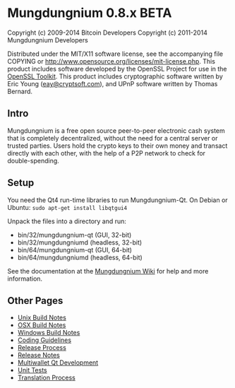 Mungdungnium 0.8.x BETA
====================

Copyright (c) 2009-2014 Bitcoin Developers
Copyright (c) 2011-2014 Mungdungnium Developers

Distributed under the MIT/X11 software license, see the accompanying
file COPYING or http://www.opensource.org/licenses/mit-license.php.
This product includes software developed by the OpenSSL Project for use in the [OpenSSL Toolkit](http://www.openssl.org/). This product includes
cryptographic software written by Eric Young ([eay@cryptsoft.com](mailto:eay@cryptsoft.com)), and UPnP software written by Thomas Bernard.


Intro
---------------------
Mungdungnium is a free open source peer-to-peer electronic cash system that is
completely decentralized, without the need for a central server or trusted
parties.  Users hold the crypto keys to their own money and transact directly
with each other, with the help of a P2P network to check for double-spending.


Setup
---------------------
You need the Qt4 run-time libraries to run Mungdungnium-Qt. On Debian or Ubuntu:
	`sudo apt-get install libqtgui4`

Unpack the files into a directory and run:

- bin/32/mungdungnium-qt (GUI, 32-bit)
- bin/32/mungdungniumd (headless, 32-bit)
- bin/64/mungdungnium-qt (GUI, 64-bit)
- bin/64/mungdungniumd (headless, 64-bit)

See the documentation at the [Mungdungnium Wiki](http://mungdungnium.info)
for help and more information.


Other Pages
---------------------
- [Unix Build Notes](build-unix.md)
- [OSX Build Notes](build-osx.md)
- [Windows Build Notes](build-msw.md)
- [Coding Guidelines](coding.md)
- [Release Process](release-process.md)
- [Release Notes](release-notes.md)
- [Multiwallet Qt Development](multiwallet-qt.md)
- [Unit Tests](unit-tests.md)
- [Translation Process](translation_process.md)

